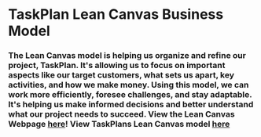 # TaskPlan Lean Canvas Business Model
### The Lean Canvas model is helping us organize and refine our project, TaskPlan. It's allowing us to focus on important aspects like our target customers, what sets us apart, key activities, and how we make money. Using this model, we can work more efficiently, foresee challenges, and stay adaptable. It's helping us make informed decisions and better understand what our project needs to succeed. View the Lean Canvas Webpage [here](https://www.leancanvas.com)! View TaskPlans Lean Canvas model [here](https://docs.google.com/presentation/d/1o61xDJnWOboXkd5YaMXlJvKV1IV_In7Xc5skDAsbCAU/edit#slide=id.gc8216bd24_20_0)
